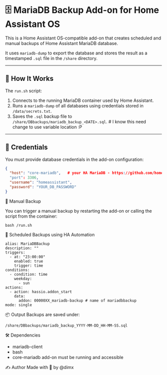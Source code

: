 # 🗄️ MariaDB Backup Add-on for Home Assistant OS

This is a Home Assistant OS-compatible add-on that creates scheduled and manual backups of Home Assistant MariaDB database.

It uses `mariadb-dump` to export the database and stores the result as a timestamped `.sql` file in the `/share` directory.

---

## 🔧 How It Works

The `run.sh` script:

1. Connects to the running MariaDB container used by Home Assistant.
2. Runs a `mariadb-dump` of all databases using credentials stored in `/data/secrets.txt`.
3. Saves the `.sql` backup file to `/share/DBbackups/mariadb_backup_<DATE>.sql`.  # I know this need change to use variable location :P

---

## 🔐 Credentials

You must provide database credentials in the add-on configuration:

```json
{
  "host": "core-mariadb",   # your HA MariaDB - https://github.com/home-assistant/addons/tree/master/mariadb
  "port": 3306,
  "username": "homeassistant",
  "password": "YOUR_DB_PASSWORD"
}
```

🚀 Manual Backup

You can trigger a manual backup by restarting the add-on or calling the script from the container:

```
bash /run.sh
```
📅 Scheduled Backups using HA Automation


```
alias: MariaDBBackup
description: ""
triggers:
  - at: "23:00:00"
    enabled: true
    trigger: time
conditions:
  - condition: time
    weekday:
      - sun
actions:
  - action: hassio.addon_start
    data:
      addon: 00000XX_mariadb-backup # name of mariadbbackup 
mode: single
```

📦 Output
Backups are saved under:

```
/share/DBbackups/mariadb_backup_YYYY-MM-DD_HH-MM-SS.sql
```

🛠️ Dependencies
- mariadb-client
- bash
- core-mariadb add-on must be running and accessible



✍️ Author
Made with 💙 by @dimx
